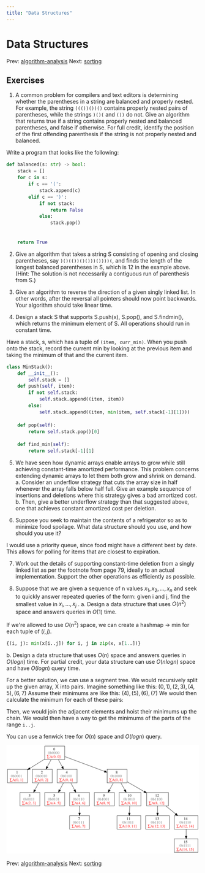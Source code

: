 ```yaml
---
title: "Data Structures"
---
```


# Data Structures

Prev: [algorithm-analysis](algorithm-analysis.md)
Next: [sorting](sorting.md)

## Exercises

1. A common problem for compilers and text editors is determining whether
the parentheses in a string are balanced and properly nested. For example, the
string `((())())()` contains properly nested pairs of parentheses, while the strings
`)()(` and `())` do not. Give an algorithm that returns true if a string contains
properly nested and balanced parentheses, and false if otherwise. For full credit,
identify the position of the first offending parenthesis if the string is not properly
nested and balanced.

Write a program that looks like the following:

```python
def balanced(s: str) -> bool:
    stack = []
    for c in s:
        if c == '(':
            stack.append(c)
        elif c == ')':
            if not stack:
                return False
            else:
                stack.pop()


    return True
```

2. Give an algorithm that takes a string S consisting of opening and closing
parentheses, say `)()(())()()))())))(`, and finds the length of the longest balanced
parentheses in S, which is 12 in the example above. (Hint: The solution is not
necessarily a contiguous run of parenthesis from S.)

3. Give an algorithm to reverse the direction of a given singly linked list. In
other words, after the reversal all pointers should now point backwards. Your
algorithm should take linear time.

4. Design a stack S that supports S.push(x), S.pop(), and S.findmin(), which
returns the minimum element of S. All operations should run in constant time.

Have a stack, s, which has a tuple of `(item, curr_min)`. When you push onto the stack, record the current min by looking at the previous item and taking the minimum of that and the current item.

```python
class MinStack():
    def __init__():
        self.stack = []
    def push(self, item):
        if not self.stack:
            self.stack.append((item, item))
        else:
            self.stack.append((item, min(item, self.stack[-1][1])))

    def pop(self):
        return self.stack.pop()[0]

    def find_min(self):
        return self.stack[-1][1]
```

5. We have seen how dynamic arrays enable arrays to grow while still achieving
constant-time amortized performance. This problem concerns extending
dynamic arrays to let them both grow and shrink on demand.
    a.  Consider an underflow strategy that cuts the array size in half whenever
the array falls below half full. Give an example sequence of insertions and
deletions where this strategy gives a bad amortized cost.
    b. Then, give a better underflow strategy than that suggested above, one that
achieves constant amortized cost per deletion.

6. Suppose you seek to maintain the contents of a refrigerator so as to minimize
food spoilage. What data structure should you use, and how should you use
it?

I would use a priority queue, since food might have a different best by date. This allows for polling for items that are closest to expiration.

7. Work out the details of supporting constant-time deletion from a singly
linked list as per the footnote from page 79, ideally to an actual implementation.
Support the other operations as efficiently as possible.

26. Suppose that we are given a sequence of n values $x_1,x_2,\dots,x_n$ and seek to
quickly answer repeated queries of the form: given i and j, find the smallest
value in $x_i,\dots,x_j$ .
a. Design a data structure that uses $O(n^2)$ space and answers queries in $O(1)$
time.

If we're allowed to use $O(n^2)$ space, we can create a hashmap -> min for each tuple of $(i, j)$.

```python
{(i, j): min(x[i..j]) for i, j in zip(x, x[1..])}
```

b. Design a data structure that uses $O(n)$ space and answers queries in
$O(log n)$ time. For partial credit, your data structure can use $O(n log n)$
space and have $O(log n)$ query time.

For a better solution, we can use a segment tree. We would recursively split up the given array, X into pairs.
Imagine something like this:
$(0, 1), (2, 3), (4, 5), (6, 7)$
Assume their minimums are like this:
$(4), (5), (6), (7)$
We would then calculate the minimum for each of these pairs:

Then, we would join the adjacent elements and hoist their minimums up the chain.
We would then have a way to get the minimums of the parts of the range `i..j`.

You can use a fenwick tree for $O(n)$ space and $O(log n)$ query.

![](../../img/fenwick-tree.png)


Prev: [algorithm-analysis](algorithm-analysis.md)
Next: [sorting](sorting.md)
